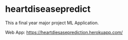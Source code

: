 # heartdiseasepredict

This a final year major project ML Application.

Web App: https://heartdiesaseprediction.herokuapp.com/

